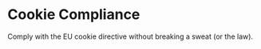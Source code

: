 Cookie Compliance
=================

Comply with the EU cookie directive without breaking a sweat (or the law).
